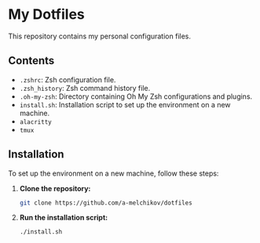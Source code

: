# My Dotfiles

This repository contains my personal configuration files.

## Contents

- `.zshrc`: Zsh configuration file.
- `.zsh_history`: Zsh command history file.
- `.oh-my-zsh`: Directory containing Oh My Zsh configurations and plugins.
- `install.sh`: Installation script to set up the environment on a new machine.
- `alacritty`
- `tmux`

## Installation

To set up the environment on a new machine, follow these steps:

1. **Clone the repository:**

    ```bash
    git clone https://github.com/a-melchikov/dotfiles
    ```

2. **Run the installation script:**

    ```bash
    ./install.sh
    ```

